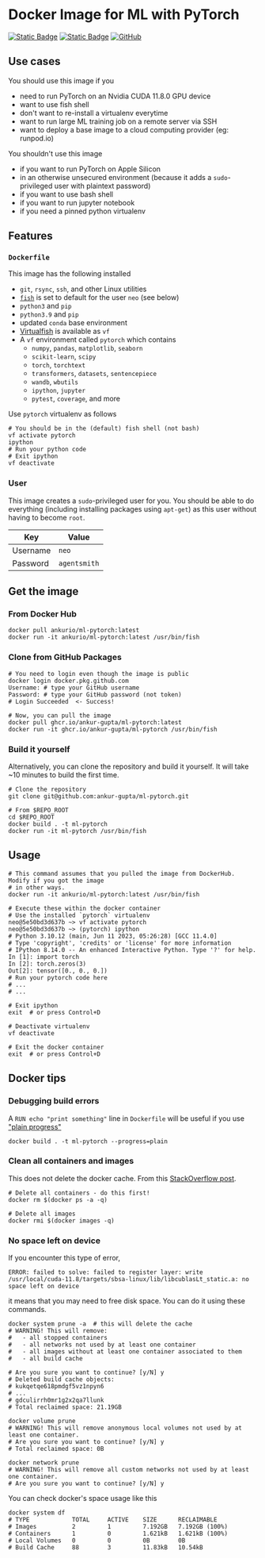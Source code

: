 # Docker Image for ML with PyTorch

[![Static Badge](https://img.shields.io/badge/Homepage-GitHub-blue)](https://github.com/ankur-gupta/ml-pytorch/)
[![Static Badge](https://img.shields.io/badge/Image-DockerHub-cyan)](https://hub.docker.com/repository/docker/ankurio/ml-pytorch/general)
[![GitHub](https://img.shields.io/github/license/ankur-gupta/ml-pytorch)](https://github.com/ankur-gupta/ml-pytorch/blob/main/LICENSE)

## Use cases
You should use this image if you
* need to run PyTorch on an Nvidia CUDA 11.8.0 GPU device
* want to use fish shell
* don't want to re-install a virtualenv everytime
* want to run large ML training job on a remote server via SSH
* want to deploy a base image to a cloud computing provider (eg: runpod.io)

You shouldn't use this image
* if you want to run PyTorch on Apple Silicon
* in an otherwise unsecured environment (because it adds a `sudo`-privileged user with plaintext password)
* if you want to use bash shell
* if you want to run jupyter notebook
* if you need a pinned python virtualenv


## Features
### `Dockerfile`
This image has the following installed
* `git`, `rsync`, `ssh`, and other Linux utilities
* [`fish`](https://fishshell.com/) is set to default for the user `neo` (see below)
* `python3` and `pip`
* `python3.9` and `pip`
* updated `conda` base environment
* [Virtualfish](https://github.com/adambrenecki/virtualfish) is available as `vf`
* A `vf` environment called `pytorch` which contains
  * `numpy`, `pandas`, `matplotlib`, `seaborn`
  * `scikit-learn`, `scipy`
  * `torch`, `torchtext`
  * `transformers`, `datasets`, `sentencepiece`
  * `wandb`, `wbutils`
  * `ipython`, `jupyter`
  * `pytest`, `coverage`, and more

Use `pytorch` virtualenv as follows
```shell
# You should be in the (default) fish shell (not bash)
vf activate pytorch
ipython
# Run your python code
# Exit ipython
vf deactivate
```

### User
This image creates a `sudo`-privileged user for you. You should be able to
do everything (including installing packages using `apt-get`) as this user
without having to become `root`.

| Key      | Value        |
|----------|--------------|
| Username | `neo`        |
| Password | `agentsmith` |


## Get the image
### From Docker Hub
```shell
docker pull ankurio/ml-pytorch:latest
docker run -it ankurio/ml-pytorch:latest /usr/bin/fish
```

### Clone from GitHub Packages
```shell
# You need to login even though the image is public
docker login docker.pkg.github.com
Username: # type your GitHub username
Password: # type your GitHub password (not token)
# Login Succeeded  <- Success!

# Now, you can pull the image
docker pull ghcr.io/ankur-gupta/ml-pytorch:latest
docker run -it ghcr.io/ankur-gupta/ml-pytorch /usr/bin/fish
```

### Build it yourself
Alternatively, you can clone the repository and build it yourself. It will take ~10 minutes to build the first time.
```shell
# Clone the repository
git clone git@github.com:ankur-gupta/ml-pytorch.git

# From $REPO_ROOT
cd $REPO_ROOT
docker build . -t ml-pytorch
docker run -it ml-pytorch /usr/bin/fish
```

## Usage
```shell
# This command assumes that you pulled the image from DockerHub. Modify if you got the image
# in other ways.
docker run -it ankurio/ml-pytorch:latest /usr/bin/fish

# Execute these within the docker container
# Use the installed `pytorch` virtualenv
neo@5e50bd3d637b ~> vf activate pytorch
neo@5e50bd3d637b ~> (pytorch) ipython
# Python 3.10.12 (main, Jun 11 2023, 05:26:28) [GCC 11.4.0]
# Type 'copyright', 'credits' or 'license' for more information
# IPython 8.14.0 -- An enhanced Interactive Python. Type '?' for help.
In [1]: import torch
In [2]: torch.zeros(3)
Out[2]: tensor([0., 0., 0.])
# Run your pytorch code here
# ...
# ...

# Exit ipython
exit  # or press Control+D

# Deactivate virtualenv
vf deactivate

# Exit the docker container
exit  # or press Control+D
```


## Docker tips
### Debugging build errors
A `RUN echo "print something"` line in `Dockerfile` will be useful if you use ["plain progress"](https://stackoverflow.com/a/67548336/4383754)
```shell
docker build . -t ml-pytorch --progress=plain
```

### Clean all containers and images
This does not delete the docker cache. From this
[StackOverflow post](https://stackoverflow.com/a/55499079/4383754).

```shell
# Delete all containers - do this first!
docker rm $(docker ps -a -q)

# Delete all images
docker rmi $(docker images -q)
```

### No space left on device
If you encounter this type of error,
```
ERROR: failed to solve: failed to register layer: write /usr/local/cuda-11.8/targets/sbsa-linux/lib/libcublasLt_static.a: no space left on device
```
it means that you may need to free disk space. You can do it using these commands.

```shell
docker system prune -a  # this will delete the cache
# WARNING! This will remove:
#   - all stopped containers
#   - all networks not used by at least one container
#   - all images without at least one container associated to them
#   - all build cache

# Are you sure you want to continue? [y/N] y
# Deleted build cache objects:
# kukqetqe618pmdgf5vz1npyn6
# ...
# gdculirrh0mr1g2x2qa7llunk
# Total reclaimed space: 21.19GB

docker volume prune
# WARNING! This will remove anonymous local volumes not used by at least one container.
# Are you sure you want to continue? [y/N] y
# Total reclaimed space: 0B

docker network prune
# WARNING! This will remove all custom networks not used by at least one container.
# Are you sure you want to continue? [y/N] y
```

You can check docker's space usage like this
```shell
docker system df
# TYPE            TOTAL     ACTIVE    SIZE      RECLAIMABLE
# Images          2         1         7.192GB   7.192GB (100%)
# Containers      1         0         1.621kB   1.621kB (100%)
# Local Volumes   0         0         0B        0B
# Build Cache     88        3         11.83kB   10.54kB
```